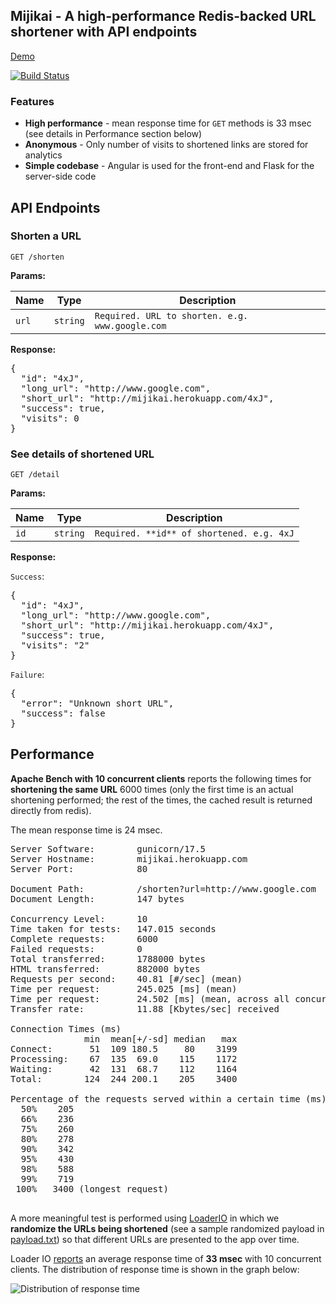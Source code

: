 Mijikai - A high-performance Redis-backed URL shortener with API endpoints
------------------

[Demo](http://mijikai.herokuapp.com)

[![Build Status](https://travis-ci.org/neerajrao/redis-url-shorten.svg?branch=master)](https://travis-ci.org/neerajrao/redis-url-shorten)

### Features

- **High performance** - mean response time for `GET` methods is 33 msec (see details in Performance section below)
- **Anonymous** - Only number of visits to shortened links are stored for analytics
- **Simple codebase** - Angular is used for the front-end and Flask for the server-side code

## API Endpoints

### Shorten a URL

`GET /shorten`

**Params:**

| Name | Type | Description |
| ---- | ---- | ----------- |
| `url`  | `string` | `Required. URL to shorten. e.g. www.google.com` |

**Response:**

<pre>
{
  "id": "4xJ",
  "long_url": "http://www.google.com",
  "short_url": "http://mijikai.herokuapp.com/4xJ",
  "success": true,
  "visits": 0
}
</pre>

### See details of shortened URL

`GET /detail`

**Params:**

| Name | Type | Description |
| ---- | ---- | ----------- |
| `id`  | `string` | `Required. **id** of shortened. e.g. 4xJ` |

**Response:**

`Success`:
<pre>
{
  "id": "4xJ",
  "long_url": "http://www.google.com",
  "short_url": "http://mijikai.herokuapp.com/4xJ",
  "success": true,
  "visits": "2"
}
</pre>
`Failure`:
<pre>
{
  "error": "Unknown short URL",
  "success": false
}
</pre>


## Performance

**Apache Bench with 10 concurrent clients** reports the following times for **shortening the same URL** 6000 times (only the first time is an actual shortening performed; the rest of the times, the cached result is returned directly from redis).

The mean response time is 24 msec.

<pre>
Server Software:        gunicorn/17.5
Server Hostname:        mijikai.herokuapp.com
Server Port:            80

Document Path:          /shorten?url=http://www.google.com
Document Length:        147 bytes

Concurrency Level:      10
Time taken for tests:   147.015 seconds
Complete requests:      6000
Failed requests:        0
Total transferred:      1788000 bytes
HTML transferred:       882000 bytes
Requests per second:    40.81 [#/sec] (mean)
Time per request:       245.025 [ms] (mean)
Time per request:       24.502 [ms] (mean, across all concurrent requests)
Transfer rate:          11.88 [Kbytes/sec] received

Connection Times (ms)
              min  mean[+/-sd] median   max
Connect:       51  109 180.5     80    3199
Processing:    67  135  69.0    115    1172
Waiting:       42  131  68.7    112    1164
Total:        124  244 200.1    205    3400

Percentage of the requests served within a certain time (ms)
  50%    205
  66%    236
  75%    260
  80%    278
  90%    342
  95%    430
  98%    588
  99%    719
 100%   3400 (longest request)

</pre>

A more meaningful test is performed using [LoaderIO](http://loader.io) in which we **randomize the URLs being shortened** (see a sample randomized payload in [payload.txt](/url_short/static/test-verify/payload.txt)) so that different URLs are presented to the app over time.

Loader IO [reports](http://ldr.io/1qho5Qp) an average response time of **33 msec** with 10 concurrent clients. The distribution of response time is shown in the graph below:

![Distribution of response time](http://i.imgur.com/qaPRt8L.png)
